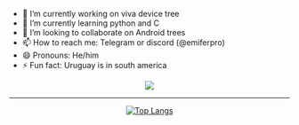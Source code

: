 - 🔭 I’m currently working on viva device tree
- 🌱 I’m currently learning python and C
- 👯 I’m looking to collaborate on Android trees
- 📫 How to reach me: Telegram or discord (@emiferpro)
- 😄 Pronouns: He/him
- ⚡ Fun fact: Uruguay is in south america

<div align="center">
    <img src="https://github-readme-stats.vercel.app/api?username=Emiferpro&show_icons=true&theme=vision-friendly-dark">

---
[![Top Langs](https://github-readme-stats.vercel.app/api/top-langs/?username=Emiferpro&layout=compact&theme=vision-friendly-dark)](https://github.com/anuraghazra/github-readme-stats)
</div>
